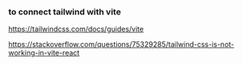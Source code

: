 ### to connect tailwind with vite

https://tailwindcss.com/docs/guides/vite

https://stackoverflow.com/questions/75329285/tailwind-css-is-not-working-in-vite-react
